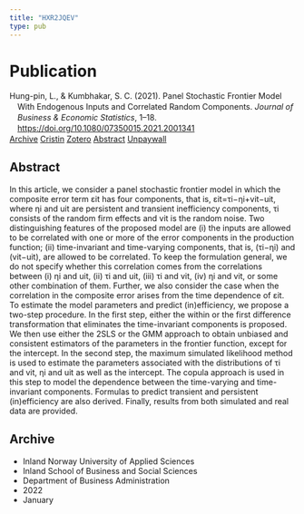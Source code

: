 ```yaml
---
title: "HXR2JQEV"
type: pub
---
```

<h1>Publication</h1>
<article id="csl-bib-container-HXR2JQEV" class="csl-bib-container">
  <div class="csl-bib-body" style="line-height: 1.35; padding-left: 1em; text-indent:-1em;">
  <div class="csl-entry">Hung-pin, L., &amp; Kumbhakar, S. C. (2021). Panel Stochastic Frontier Model With Endogenous Inputs and Correlated Random Components. <i>Journal of Business &amp; Economic Statistics</i>, 1&#x2013;18. <a href="https://doi.org/10.1080/07350015.2021.2001341">https://doi.org/10.1080/07350015.2021.2001341</a></div>
</div>
  <div class="csl-bib-buttons">
    <a href="#taxonomy-article-HXR2JQEV" class="csl-bib-button">Archive</a>
    <a href="https://app.cristin.no/results/show.jsf?id=1976763" alt="Cristin URL" class="csl-bib-button">Cristin</a>
    <a href="http://zotero.org/groups/5402882/items/HXR2JQEV" alt="Zotero URL" class="csl-bib-button">Zotero</a>
    <a href="#abstract-article-HXR2JQEV" class="csl-bib-button">Abstract</a>
    <a href="https://www.tandfonline.com/doi/pdf/10.1080/07350015.2021.2001341?needAccess=true" class="csl-bib-button">Unpaywall</a>
  </div>
  <div id="csl-bib-meta-container-HXR2JQEV"></div>
</article>
<div id="csl-bib-meta-HXR2JQEV" class="csl-bib-meta">
  <article id="abstract-article-HXR2JQEV" class="abstract-article">
    <h1>Abstract</h1>
    In this article, we consider a panel stochastic frontier model in which the composite error term εit has four components, that is, εit=τi−ηi+vit−uit, where ηi and uit are persistent and transient inefficiency components, τi consists of the random firm effects and vit is the random noise. Two distinguishing features of the proposed model are (i) the inputs are allowed to be correlated with one or more of the error components in the production function; (ii) time-invariant and time-varying components, that is, (τi−ηi) and (vit−uit), are allowed to be correlated. To keep the formulation general, we do not specify whether this correlation comes from the correlations between (i) ηi and uit, (ii) τi and uit, (iii) τi and vit, (iv) ηi and vit, or some other combination of them. Further, we also consider the case when the correlation in the composite error arises from the time dependence of εit. To estimate the model parameters and predict (in)efficiency, we propose a two-step procedure. In the first step, either the within or the first difference transformation that eliminates the time-invariant components is proposed. We then use either the 2SLS or the GMM approach to obtain unbiased and consistent estimators of the parameters in the frontier function, except for the intercept. In the second step, the maximum simulated likelihood method is used to estimate the parameters associated with the distributions of τi and vit, ηi and uit as well as the intercept. The copula approach is used in this step to model the dependence between the time-varying and time-invariant components. Formulas to predict transient and persistent (in)efficiency are also derived. Finally, results from both simulated and real data are provided.
  </article>
  <article id="taxonomy-article-HXR2JQEV" class="taxonomy-article">
    <h1>Archive</h1>
    <ul>
      <li>Inland Norway University of Applied Sciences</li>
      <li>Inland School of Business and Social Sciences</li>
      <li>Department of Business Administration</li>
      <li>2022</li>
      <li>January</li>
    </ul>
  </article>
</div>
